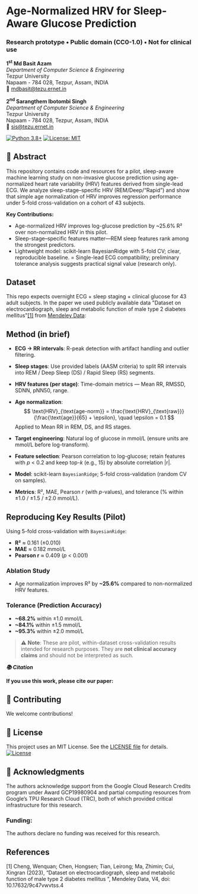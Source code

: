 # Age-Normalized HRV for Sleep-Aware Glucose Prediction
### Research prototype • Public domain (CC0-1.0) • Not for clinical use

**1<sup>st</sup> Md Basit Azam**<sup></sup>  
*Department of Computer Science & Engineering*  
Tezpur University  
Napaam - 784 028, Tezpur, Assam, INDIA  
📧 [mdbasit@tezu.ernet.in](mailto:mdbasit@tezu.ernet.in)

**2<sup>nd</sup> Sarangthem Ibotombi Singh**  
*Department of Computer Science & Engineering*  
Tezpur University  
Napaam - 784 028, Tezpur, Assam, INDIA  
📧 [sis@tezu.ernet.in](mailto:sis@tezu.ernet.in)


[![Python 3.8+](https://img.shields.io/badge/python-3.8+-blue.svg)](https://www.python.org/downloads/)
[![License: MIT](https://img.shields.io/badge/License-MIT-yellow.svg)](https://opensource.org/licenses/MIT)

## 🔬 Abstract

This repository contains code and resources for a pilot, sleep-aware machine learning study on non-invasive glucose prediction using age-normalized heart rate variability (HRV) features derived from single-lead ECG. We analyze sleep-stage–specific HRV (REM/Deep/“Rapid”) and show that simple age normalization of HRV improves regression performance under 5-fold cross-validation on a cohort of 43 subjects.

**Key Contributions:**
- Age-normalized HRV improves log-glucose prediction by ~25.6% R² over non-normalized HRV in this pilot.
- Sleep-stage–specific features matter—REM sleep features rank among the strongest predictors.
- Lightweight model: scikit-learn BayesianRidge with 5-fold CV; clear, reproducible baseline.
= Single-lead ECG compatibility; preliminary tolerance analysis suggests practical signal value (research only).

## Dataset
This repo expects overnight ECG + sleep staging + clinical glucose for 43 adult subjects. In the paper we used publicly available data "Dataset on electrocardiograph, sleep and metabolic function of male type 2 diabetes mellitus"[[1]](#1) from [Mendeley Data](https://data.mendeley.com/datasets/9c47vwvtss/4):

## Method (in brief)

- **ECG → RR intervals**: R-peak detection with artifact handling and outlier filtering.

- **Sleep stages**: Use provided labels (AASM criteria) to split RR intervals into REM / Deep Sleep (DS) / Rapid Sleep (RS) segments.

- **HRV features (per stage)**: Time-domain metrics — Mean RR, RMSSD, SDNN, pNN50, range.

- **Age normalization**:
  $$
  \text{HRV}_{\text{age-norm}} = \frac{\text{HRV}_{\text{raw}}}{\frac{\text{age}}{65} + \epsilon}, \quad \epsilon = 0.1
  $$
  Applied to Mean RR in REM, DS, and RS stages.

- **Target engineering**: Natural log of glucose in mmol/L (ensure units are mmol/L before log-transform).

- **Feature selection**: Pearson correlation to log-glucose; retain features with *p* < 0.2 and keep top-*k* (e.g., 15) by absolute correlation |r|.

- **Model**: scikit-learn `BayesianRidge`; 5-fold cross-validation (random CV on samples).

- **Metrics**: R², MAE, Pearson *r* (with *p*-values), and tolerance (% within ±1.0 / ±1.5 / ±2.0 mmol/L).

## Reproducing Key Results (Pilot)

Using 5-fold cross-validation with `BayesianRidge`:

- **R²** ≈ 0.161 (±0.010)  
- **MAE** ≈ 0.182 mmol/L  
- **Pearson r** ≈ 0.409 (*p* < 0.001)  

### Ablation Study
- Age normalization improves R² by **~25.6%** compared to non-normalized HRV features.

### Tolerance (Prediction Accuracy)
- **~68.2%** within ±1.0 mmol/L  
- **~84.1%** within ±1.5 mmol/L  
- **~95.3%** within ±2.0 mmol/L  

> ⚠️ **Note**: These are pilot, within-dataset cross-validation results intended for research purposes. They are **not clinical accuracy claims** and should not be interpreted as such.

***📚 Citation***

**If you use this work, please cite our paper:**




## 🤝 Contributing
We welcome contributions!

## 📄 License  
This project uses an MIT License. See the [LICENSE file](LICENSE) for details.  
[![License](https://img.shields.io/badge/license-MIT-blue)](LICENSE) 

## 🙏 Acknowledgments  
The authors acknowledge support from the Google Cloud Research Credits program under 
Award GCP19980904 and partial computing resources from Google’s TPU Research Cloud (TRC), 
both of which provided critical infrastructure for this research.

### Funding:
The authors declare no funding was received for this research.

## References
<a id="1">[1]</a> 
Cheng, Wenquan; Chen, Hongsen; Tian, Leirong; Ma, Zhimin; Cui, Xingran (2023), “Dataset on electrocardiograph, sleep and metabolic function of male type 2 diabetes mellitus ”, Mendeley Data, V4, doi: 10.17632/9c47vwvtss.4
